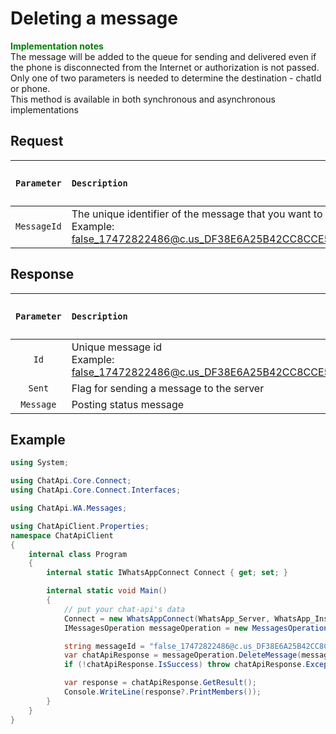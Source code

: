 ﻿# Deleting a message
**<span style="color:green">Implementation notes</span>**<br/> The message will be added to the queue for sending and delivered even if the phone is disconnected from the Internet or authorization is not passed.<br/>
Only one of two parameters is needed to determine the destination - chatId or phone.<br/>
This method is available in both synchronous and asynchronous implementations

## Request
| `Parameter` | `Description`                        | `The data type of the parameter` | `Required parameter` |
|:-----------:|:-------------------------------------|:--------------------------------:|:--------------------:|
| `MessageId` | The unique identifier of the message that you want to delete . <br/> Example: <br/> false_17472822486@c.us_DF38E6A25B42CC8CCE57EC40F | `String` | <ul><li>- [x] </li></ul> |

## Response
| `Parameter` | `Description`                        | `The data type of the parameter` | 
|:-----------:|:-------------------------------------|:--------------------------------:|
|     `Id`      | Unique message id <br/> Example: false_17472822486@c.us_DF38E6A25B42CC8CCE57EC40F | `String`
|    `Sent`     | Flag for sending a message to the server | `Boolean`
|   `Message`   | Posting status message | `String`

## Example
```csharp
using System;

using ChatApi.Core.Connect;
using ChatApi.Core.Connect.Interfaces;

using ChatApi.WA.Messages;

using ChatApiClient.Properties;
namespace ChatApiClient
{
    internal class Program
    {
        internal static IWhatsAppConnect Connect { get; set; }

        internal static void Main()
        {
            // put your chat-api's data
            Connect = new WhatsAppConnect(WhatsApp_Server, WhatsApp_Instance, WhatsApp_Token); 
            IMessagesOperation messageOperation = new MessagesOperation(Connect);

            string messageId = "false_17472822486@c.us_DF38E6A25B42CC8CCE57EC40F";
            var chatApiResponse = messageOperation.DeleteMessage(messageId);
            if (!chatApiResponse.IsSuccess) throw chatApiResponse.Exception!;

            var response = chatApiResponse.GetResult();
            Console.WriteLine(response?.PrintMembers());
        }
    }
}
```
